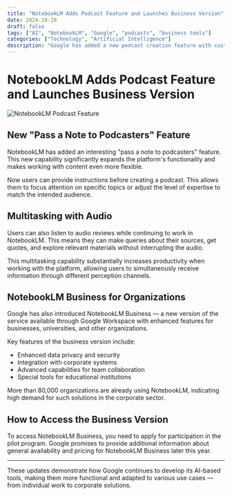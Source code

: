 ```yaml
---
title: "NotebookLM Adds Podcast Feature and Launches Business Version"
date: 2024-10-20
draft: false
tags: ["AI", "NotebookLM", "Google", "podcasts", "business tools"]
categories: ["Technology", "Artificial Intelligence"]
description: "Google has added a new podcast creation feature with customization options to NotebookLM and launched a business version of the service for organizations."
---
```


# NotebookLM Adds Podcast Feature and Launches Business Version

![NotebookLM Podcast Feature](/posts/notebooklm-podcast-feature/images/notebooklm-podcast.jpg)

## New "Pass a Note to Podcasters" Feature

NotebookLM has added an interesting "pass a note to podcasters" feature. This new capability significantly expands the platform's functionality and makes working with content even more flexible.

Now users can provide instructions before creating a podcast. This allows them to focus attention on specific topics or adjust the level of expertise to match the intended audience.

## Multitasking with Audio

Users can also listen to audio reviews while continuing to work in NotebookLM. This means they can make queries about their sources, get quotes, and explore relevant materials without interrupting the audio.

This multitasking capability substantially increases productivity when working with the platform, allowing users to simultaneously receive information through different perception channels.

## NotebookLM Business for Organizations

Google has also introduced NotebookLM Business — a new version of the service available through Google Workspace with enhanced features for businesses, universities, and other organizations.

Key features of the business version include:
- Enhanced data privacy and security
- Integration with corporate systems
- Advanced capabilities for team collaboration
- Special tools for educational institutions

More than 80,000 organizations are already using NotebookLM, indicating high demand for such solutions in the corporate sector.

## How to Access the Business Version

To access NotebookLM Business, you need to apply for participation in the pilot program. Google promises to provide additional information about general availability and pricing for NotebookLM Business later this year.

---

These updates demonstrate how Google continues to develop its AI-based tools, making them more functional and adapted to various use cases — from individual work to corporate solutions. 